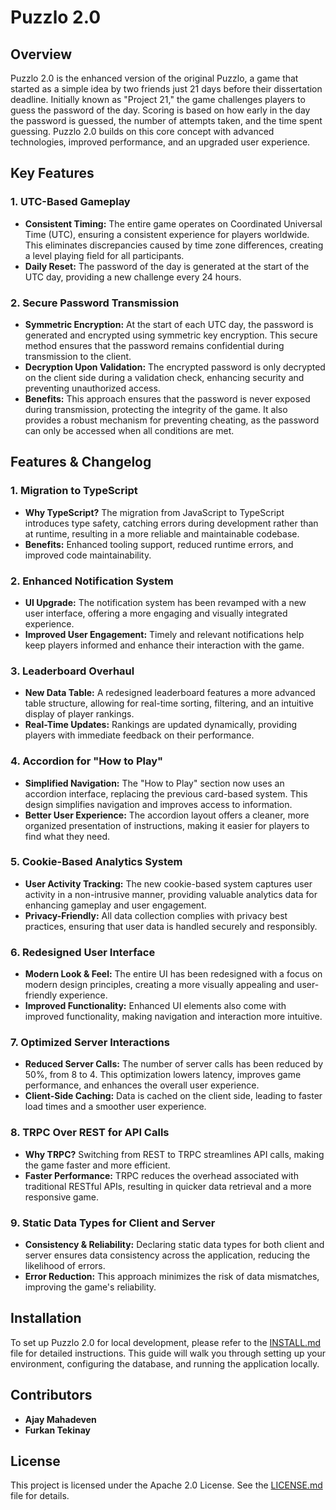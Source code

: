 # Puzzlo 2.0

## Overview

Puzzlo 2.0 is the enhanced version of the original Puzzlo, a game that started as a simple idea by two friends just 21 days before their dissertation deadline. Initially known as "Project 21," the game challenges players to guess the password of the day. Scoring is based on how early in the day the password is guessed, the number of attempts taken, and the time spent guessing. Puzzlo 2.0 builds on this core concept with advanced technologies, improved performance, and an upgraded user experience.

## Key Features

### 1. **UTC-Based Gameplay**

- **Consistent Timing:** The entire game operates on Coordinated Universal Time (UTC), ensuring a consistent experience for players worldwide. This eliminates discrepancies caused by time zone differences, creating a level playing field for all participants.
- **Daily Reset:** The password of the day is generated at the start of the UTC day, providing a new challenge every 24 hours.

### 2. **Secure Password Transmission**

- **Symmetric Encryption:** At the start of each UTC day, the password is generated and encrypted using symmetric key encryption. This secure method ensures that the password remains confidential during transmission to the client.
- **Decryption Upon Validation:** The encrypted password is only decrypted on the client side during a validation check, enhancing security and preventing unauthorized access.
- **Benefits:** This approach ensures that the password is never exposed during transmission, protecting the integrity of the game. It also provides a robust mechanism for preventing cheating, as the password can only be accessed when all conditions are met.

## Features & Changelog

### 1. **Migration to TypeScript**

- **Why TypeScript?** The migration from JavaScript to TypeScript introduces type safety, catching errors during development rather than at runtime, resulting in a more reliable and maintainable codebase.
- **Benefits:** Enhanced tooling support, reduced runtime errors, and improved code maintainability.

### 2. **Enhanced Notification System**

- **UI Upgrade:** The notification system has been revamped with a new user interface, offering a more engaging and visually integrated experience.
- **Improved User Engagement:** Timely and relevant notifications help keep players informed and enhance their interaction with the game.

### 3. **Leaderboard Overhaul**

- **New Data Table:** A redesigned leaderboard features a more advanced table structure, allowing for real-time sorting, filtering, and an intuitive display of player rankings.
- **Real-Time Updates:** Rankings are updated dynamically, providing players with immediate feedback on their performance.

### 4. **Accordion for "How to Play"**

- **Simplified Navigation:** The "How to Play" section now uses an accordion interface, replacing the previous card-based system. This design simplifies navigation and improves access to information.
- **Better User Experience:** The accordion layout offers a cleaner, more organized presentation of instructions, making it easier for players to find what they need.

### 5. **Cookie-Based Analytics System**

- **User Activity Tracking:** The new cookie-based system captures user activity in a non-intrusive manner, providing valuable analytics data for enhancing gameplay and user engagement.
- **Privacy-Friendly:** All data collection complies with privacy best practices, ensuring that user data is handled securely and responsibly.

### 6. **Redesigned User Interface**

- **Modern Look & Feel:** The entire UI has been redesigned with a focus on modern design principles, creating a more visually appealing and user-friendly experience.
- **Improved Functionality:** Enhanced UI elements also come with improved functionality, making navigation and interaction more intuitive.

### 7. **Optimized Server Interactions**

- **Reduced Server Calls:** The number of server calls has been reduced by 50%, from 8 to 4. This optimization lowers latency, improves game performance, and enhances the overall user experience.
- **Client-Side Caching:** Data is cached on the client side, leading to faster load times and a smoother user experience.

### 8. **TRPC Over REST for API Calls**

- **Why TRPC?** Switching from REST to TRPC streamlines API calls, making the game faster and more efficient.
- **Faster Performance:** TRPC reduces the overhead associated with traditional RESTful APIs, resulting in quicker data retrieval and a more responsive game.

### 9. **Static Data Types for Client and Server**

- **Consistency & Reliability:** Declaring static data types for both client and server ensures data consistency across the application, reducing the likelihood of errors.
- **Error Reduction:** This approach minimizes the risk of data mismatches, improving the game's reliability.

## Installation

To set up Puzzlo 2.0 for local development, please refer to the [INSTALL.md](./INSTALL.md) file for detailed instructions. This guide will walk you through setting up your environment, configuring the database, and running the application locally.

## Contributors

- **Ajay Mahadeven**
- **Furkan Tekinay**

## License

This project is licensed under the Apache 2.0 License. See the [LICENSE.md](LICENSE.md) file for details.
